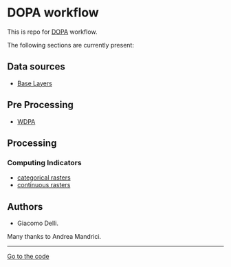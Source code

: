 # DOPA workflow

This is repo for [DOPA](https://dopa.jrc.ec.europa.eu/en) workflow.

The following sections are currently present:

## Data sources

+  [Base Layers](./sources/Base_Layers.md)


## Pre Processing

+  [WDPA](./wdpa_preprocessing/wdpa_preprocessing.md)


## Processing

### Computing Indicators

+  [categorical rasters](./processing/catrasters.md)
+  [continuous rasters](./processing/conrasters.md)


## Authors

*  Giacomo Delli.

Many thanks to Andrea Mandrici. 

____

[Go to the code](https://github.com/giacomo-gcad/dopa_workflow)

